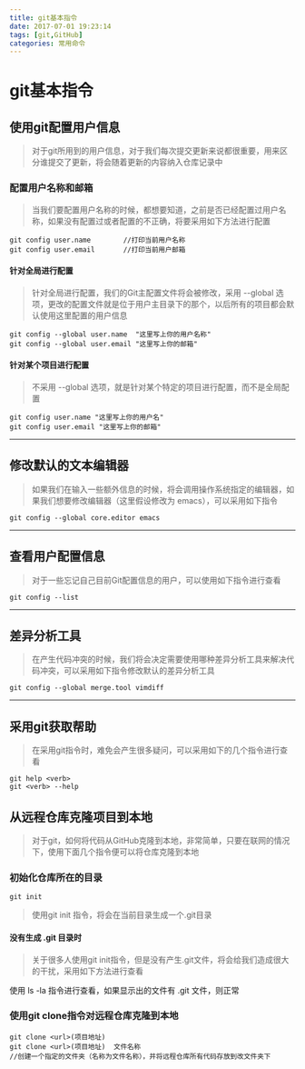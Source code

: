 ```yaml
---
title: git基本指令
date: 2017-07-01 19:23:14
tags: [git,GitHub]
categories: 常用命令
---
```


# git基本指令



## 使用git配置用户信息

> 对于git所用到的用户信息，对于我们每次提交更新来说都很重要，用来区分谁提交了更新，将会随着更新的内容纳入仓库记录中

### 配置用户名称和邮箱

> 当我们要配置用户名称的时候，都想要知道，之前是否已经配置过用户名称，如果没有配置过或者配置的不正确，将要采用如下方法进行配置


    git config user.name        //打印当前用户名称
    git config user.email       //打印当前用户邮箱
    
#### 针对全局进行配置

> 针对全局进行配置，我们的Git主配置文件将会被修改，采用 --global 选项，更改的配置文件就是位于用户主目录下的那个，以后所有的项目都会默认使用这里配置的用户信息


    git config --global user.name  "这里写上你的用户名称"
    git config --global user.email "这里写上你的邮箱"

#### 针对某个项目进行配置

> 不采用 --global 选项，就是针对某个特定的项目进行配置，而不是全局配置
    
    git config user.name "这里写上你的用户名"
    git config user.email "这里写上你的邮箱"


<!-- more -->

----------


## 修改默认的文本编辑器

> 如果我们在输入一些额外信息的时候，将会调用操作系统指定的编辑器，如果我们想要修改编辑器（这里假设修改为 emacs），可以采用如下指令

    git config --global core.editor emacs
    


----------


## 查看用户配置信息

> 对于一些忘记自己目前Git配置信息的用户，可以使用如下指令进行查看

    git config --list
    


----------


## 差异分析工具

> 在产生代码冲突的时候，我们将会决定需要使用哪种差异分析工具来解决代码冲突，可以采用如下指令修改默认的差异分析工具

    git config --global merge.tool vimdiff


----------

## 采用git获取帮助

> 在采用git指令时，难免会产生很多疑问，可以采用如下的几个指令进行查看

    git help <verb>
    git <verb> --help



## 从远程仓库克隆项目到本地

> 对于git，如何将代码从GitHub克隆到本地，非常简单，只要在联网的情况下，使用下面几个指令便可以将仓库克隆到本地

### 初始化仓库所在的目录

    git init

> 使用git init 指令，将会在当前目录生成一个.git目录

#### 没有生成 .git 目录时

> 关于很多人使用git init指令，但是没有产生.git文件，将会给我们造成很大的干扰，采用如下方法进行查看

使用 ls -la 指令进行查看，如果显示出的文件有 .git 文件，则正常

### 使用git clone指令对远程仓库克隆到本地

    git clone <url>(项目地址)
    git clone <url>(项目地址)  文件名称     
    //创建一个指定的文件夹（名称为文件名称），并将远程仓库所有代码存放到改文件夹下
    
    

